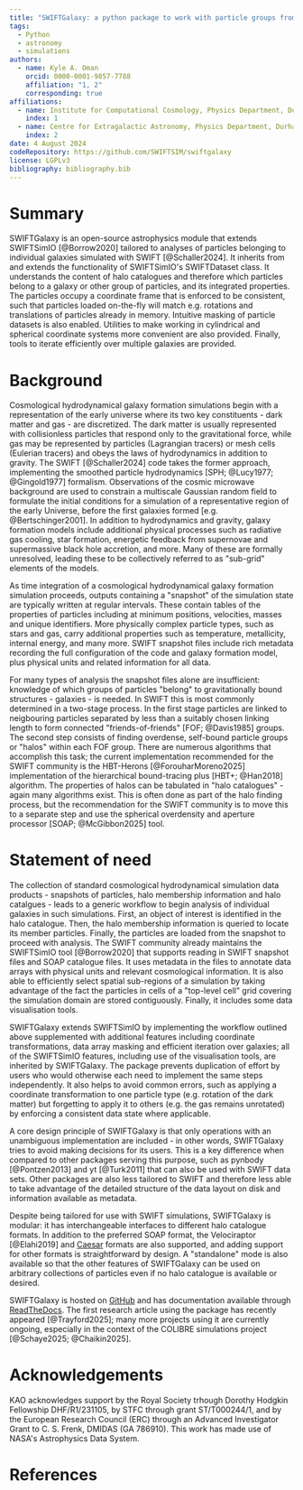 ```yaml
---
title: "SWIFTGalaxy: a python package to work with particle groups from SWIFT simulations"
tags:
  - Python
  - astronomy
  - simulations
authors: 
  - name: Kyle A. Oman
    orcid: 0000-0001-9857-7788
    affiliation: "1, 2"
    corresponding: true
affiliations:
  - name: Institute for Computational Cosmology, Physics Department, Durham University
    index: 1
  - name: Centre for Extragalactic Astronomy, Physics Department, Durham University
    index: 2
date: 4 August 2024
codeRepository: https://github.com/SWIFTSIM/swiftgalaxy
license: LGPLv3
bibliography: bibliography.bib
---
```


# Summary

SWIFTGalaxy is an open-source astrophysics module that extends SWIFTSimIO [@Borrow2020] tailored to analyses of particles belonging to individual galaxies simulated with SWIFT [@Schaller2024]. It inherits from and extends the functionality of SWIFTSimIO's SWIFTDataset class. It understands the content of halo catalogues and therefore which particles belong to a galaxy or other group of particles, and its integrated properties. The particles occupy a coordinate frame that is enforced to be consistent, such that particles loaded on-the-fly will match e.g. rotations and translations of particles already in memory. Intuitive masking of particle datasets is also enabled. Utilities to make working in cylindrical and spherical coordinate systems more convenient are also provided. Finally, tools to iterate efficiently over multiple galaxies are provided.

# Background

Cosmological hydrodynamical galaxy formation simulations begin with a representation of the early universe where its two key constituents - dark matter and gas - are discretized. The dark matter is usually represented with collisionless particles that respond only to the gravitational force, while gas may be represented by particles (Lagrangian tracers) or mesh cells (Eulerian tracers) and obeys the laws of hydrodynamics in addition to gravity. The SWIFT [@Schaller2024] code takes the former approach, implementing the smoothed particle hydrodynamics [SPH; @Lucy1977; @Gingold1977] formalism. Observations of the cosmic microwave background are used to constrain a multiscale Gaussian random field to formulate the initial conditions for a simulation of a representative region of the early Universe, before the first galaxies formed [e.g. @Bertschinger2001]. In addition to hydrodynamics and gravity, galaxy formation models include additional physical processes such as radiative gas cooling, star formation, energetic feedback from supernovae and supermassive black hole accretion, and more. Many of these are formally unresolved, leading these to be collectively referred to as "sub-grid" elements of the models.

As time integration of a cosmological hydrodynamical galaxy formation simulation proceeds, outputs containing a "snapshot" of the simulation state are typically written at regular intervals. These contain tables of the properties of particles including at minimum positions, velocities, masses and unique identifiers. More physically complex particle types, such as stars and gas, carry additional properties such as temperature, metallicity, internal energy, and many more. SWIFT snapshot files include rich metadata recording the full configuration of the code and galaxy formation model, plus physical units and related information for all data.

For many types of analysis the snapshot files alone are insufficient: knowledge of which groups of particles "belong" to gravitationally bound structures - galaxies - is needed. In SWIFT this is most commonly determined in a two-stage process. In the first stage particles are linked to neigbouring particles separated by less than a suitably chosen linking length to form connected "friends-of-friends" [FOF; @Davis1985] groups. The second step consists of finding overdense, self-bound particle groups or "halos" within each FOF group. There are numerous algorithms that accomplish this task; the current implementation recommended for the SWIFT community is the HBT-Herons [@ForouharMoreno2025] implementation of the hierarchical bound-tracing plus [HBT+; @Han2018] algorithm. The properties of halos can be tabulated in "halo catalogues" - again many algorithms exist. This is often done as part of the halo finding process, but the recommendation for the SWIFT community is to move this to a separate step and use the spherical overdensity and aperture processor [SOAP; @McGibbon2025] tool.

# Statement of need

The collection of standard cosmological hydrodynamical simulation data products - snapshots of particles, halo membership information and halo catalgues - leads to a generic workflow to begin analysis of individual galaxies in such simulations. First, an object of interest is identified in the halo catalogue. Then, the halo membership information is queried to locate its member particles. Finally, the particles are loaded from the snapshot to proceed with analysis. The SWIFT community already maintains the SWIFTSimIO tool [@Borrow2020] that supports reading in SWIFT snapshot files and SOAP catalogue files. It uses metadata in the files to annotate data arrays with physical units and relevant cosmological information. It is also able to efficiently select spatial sub-regions of a simulation by taking advantage of the fact the particles in cells of a "top-level cell" grid covering the simulation domain are stored contiguously. Finally, it includes some data visualisation tools.

SWIFTGalaxy extends SWIFTSimIO by implementing the workflow outlined above supplemented with additional features including coordinate transformations, data array masking and efficient iteration over galaxies; all of the SWIFTSimIO features, including use of the visualisation tools, are inherited by SWIFTGalaxy. The package prevents duplication of effort by users who would otherwise each need to implement the same steps independently. It also helps to avoid common errors, such as applying a coordinate transformation to one particle type (e.g. rotation of the dark matter) but forgetting to apply it to others (e.g. the gas remains unrotated) by enforcing a consistent data state where applicable.

A core design principle of SWIFTGalaxy is that only operations with an unambiguous implementation are included - in other words, SWIFTGalaxy tries to avoid making decisions for its users. This is a key difference when compared to other packages serving this purpose, such as pynbody [@Pontzen2013] and yt [@Turk2011] that can also be used with SWIFT data sets. Other packages are also less tailored to SWIFT and therefore less able to take advantage of the detailed structure of the data layout on disk and information available as metadata.

Despite being tailored for use with SWIFT simulations, SWIFTGalaxy is modular: it has interchangeable interfaces to different halo catalogue formats. In addition to the preferred SOAP format, the Velociraptor [@Elahi2019] and [Caesar](https://github.com/dnarayanan/caesar) formats are also supported, and adding support for other formats is straightforward by design. A "standalone" mode is also available so that the other features of SWIFTGalaxy can be used on arbitrary collections of particles even if no halo catalogue is available or desired.

SWIFTGalaxy is hosted on [GitHub](https://github.com/SWIFTSIM/swiftgalaxy) and has documentation available through [ReadTheDocs](https://swiftgalaxy.readthedocs.io). The first research article using the package has recently appeared [@Trayford2025]; many more projects using it are currently ongoing, especially in the context of the COLIBRE simulations project [@Schaye2025; @Chaikin2025].

# Acknowledgements

KAO acknowledges support by the Royal Society trhough Dorothy Hodgkin Fellowship DHF/R1/231105, by STFC through grant ST/T000244/1, and by the European Research Council (ERC) through an Advanced Investigator Grant to C. S. Frenk, DMIDAS (GA 786910). This work has made use of NASA's Astrophysics Data System.

# References
